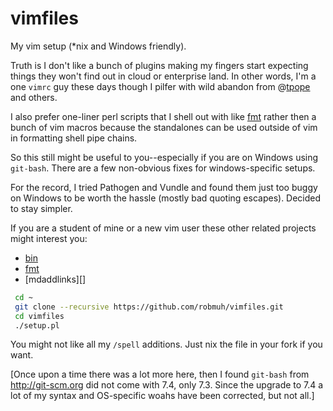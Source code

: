 vimfiles
========

My vim setup (\*nix and Windows friendly).

Truth is I don't like a bunch of plugins making my fingers start expecting
things they won't find out in cloud or enterprise land. In other words,
I'm a one `vimrc` guy these days though I pilfer with wild abandon from
@[tpope][] and others.

I also prefer one-liner perl scripts that I shell out with like
[fmt][] rather then a bunch of vim macros because the standalones can
be used outside of vim in formatting shell pipe chains.


So this still might be useful to you--especially if you are on Windows
using `git-bash`. There are a few non-obvious fixes for windows-specific
setups.

For the record, I tried Pathogen and Vundle and found them just too
buggy on Windows to be worth the hassle (mostly bad quoting escapes).
Decided to stay simpler.

If you are a student of mine or a new vim user these other related projects
might interest you:

* [bin][]
* [fmt][]
* [mdaddlinks][]


``` bash
 cd ~
 git clone --recursive https://github.com/robmuh/vimfiles.git
 cd vimfiles
 ./setup.pl
 ```

You might not like all my `/spell` additions. Just nix the file in
your fork if you want.

[Once upon a time there was a lot more here, then I found `git-bash`
from http://git-scm.org did not come with 7.4, only 7.3. Since the
upgrade to 7.4 a lot of my syntax and OS-specific woahs have been
corrected, but not all.]

[bin]: http://github.com/robmuh/bin.git
[fmt]: http://github.com/robmuh/fmt.git
[tpope]: http://github.com/tpope

